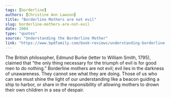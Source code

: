 ```yaml
---
tags: [borderline]
authors: [Christine Ann Lawson]
title: "Borderline Mothers are not evil"
slug: borderline-mothers-are-not-evil
date: 2004
type: "quotes"
source: "Understanding the Borderline Mother"
link: "https://www.bpdfamily.com/book-reviews/understanding-borderline-mother"
---
```


The British philosopher, Edmund Burke (letter to William Smith, 1795), claimed that “the only thing necessary for the triumph of evil is for good men to do nothing.” Borderline mothers are not evil; evil lies in the darkness of unawareness. They cannot see what they are doing. Those of us who can see must shine the light of our understanding like a beacon guiding a ship to harbor, or share in the responsibility of allowing mothers to drown their own children in a sea of despair.
